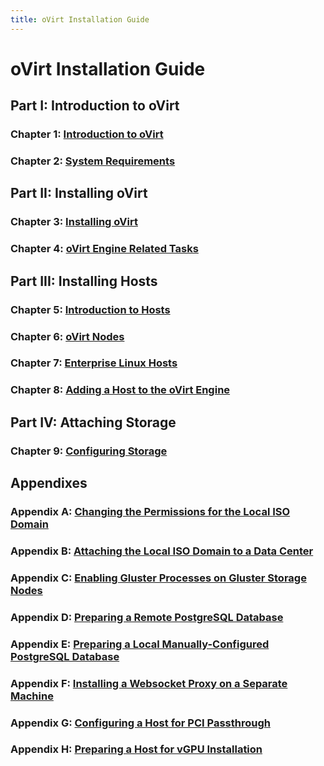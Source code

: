 ```yaml
---
title: oVirt Installation Guide
---
```


# oVirt Installation Guide

## Part I: Introduction to oVirt

### Chapter 1: [Introduction to oVirt](chap-Introduction_to_oVirt)

### Chapter 2: [System Requirements](chap-System_Requirements)

## Part II: Installing oVirt

### Chapter 3: [Installing oVirt](chap-Installing_oVirt)

### Chapter 4: [oVirt Engine Related Tasks](chap-oVirt_Engine_Related_Tasks)

## Part III: Installing Hosts

### Chapter 5: [Introduction to Hosts](chap-Introduction_to_Hosts)

### Chapter 6: [oVirt Nodes](chap-oVirt_Nodes)

### Chapter 7: [Enterprise Linux Hosts](chap-Enterprise_Linux_Hosts)

### Chapter 8: [Adding a Host to the oVirt Engine](chap-Adding_a_Host_to_the_oVirt_Engine)

## Part IV: Attaching Storage

### Chapter 9: [Configuring Storage](chap-Configuring_Storage)

## Appendixes

### Appendix A: [Changing the Permissions for the Local ISO Domain](appe-Changing_the_Permissions_for_the_Local_ISO_Domain)

### Appendix B: [Attaching the Local ISO Domain to a Data Center](appe-Attaching_the_Local_ISO_Domain_to_a_Data_Center)

### Appendix C: [Enabling Gluster Processes on Gluster Storage Nodes](appe-Enabling_Gluster_Processes_on_Gluster_Storage_Nodes)

### Appendix D: [Preparing a Remote PostgreSQL Database](appe-Preparing_a_Remote_PostgreSQL_Database)

### Appendix E: [Preparing a Local Manually-Configured PostgreSQL Database](appe-Preparing_a_Local_Manually-Configured_PostgreSQL_Database)

### Appendix F: [Installing a Websocket Proxy on a Separate Machine](appe-Installing_the_Websocket_Proxy_on_a_Separate_Machine)

### Appendix G: [Configuring a Host for PCI Passthrough](appe-Configuring_a_Host_for_PCI_Passthrough)

### Appendix H: [Preparing a Host for vGPU Installation](appe-Preparing_a_Host_for_vGPU_Installation)
